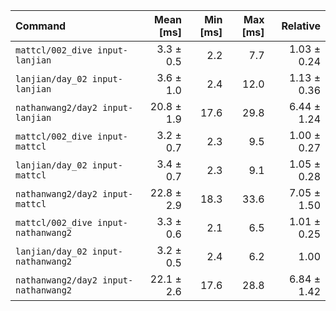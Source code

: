 | Command | Mean [ms] | Min [ms] | Max [ms] | Relative |
|:---|---:|---:|---:|---:|
| `mattcl/002_dive input-lanjian` | 3.3 ± 0.5 | 2.2 | 7.7 | 1.03 ± 0.24 |
| `lanjian/day_02 input-lanjian` | 3.6 ± 1.0 | 2.4 | 12.0 | 1.13 ± 0.36 |
| `nathanwang2/day2 input-lanjian` | 20.8 ± 1.9 | 17.6 | 29.8 | 6.44 ± 1.24 |
| `mattcl/002_dive input-mattcl` | 3.2 ± 0.7 | 2.3 | 9.5 | 1.00 ± 0.27 |
| `lanjian/day_02 input-mattcl` | 3.4 ± 0.7 | 2.3 | 9.1 | 1.05 ± 0.28 |
| `nathanwang2/day2 input-mattcl` | 22.8 ± 2.9 | 18.3 | 33.6 | 7.05 ± 1.50 |
| `mattcl/002_dive input-nathanwang2` | 3.3 ± 0.6 | 2.1 | 6.5 | 1.01 ± 0.25 |
| `lanjian/day_02 input-nathanwang2` | 3.2 ± 0.5 | 2.4 | 6.2 | 1.00 |
| `nathanwang2/day2 input-nathanwang2` | 22.1 ± 2.6 | 17.6 | 28.8 | 6.84 ± 1.42 |
